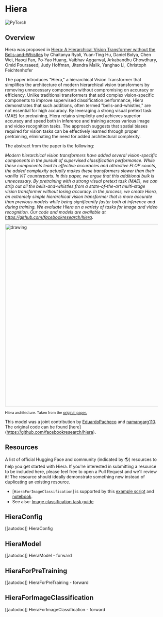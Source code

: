<!--Copyright 2024 The HuggingFace Team. All rights reserved.

Licensed under the Apache License, Version 2.0 (the "License"); you may not use this file except in compliance with
the License. You may obtain a copy of the License at

http://www.apache.org/licenses/LICENSE-2.0

Unless required by applicable law or agreed to in writing, software distributed under the License is distributed on
an "AS IS" BASIS, WITHOUT WARRANTIES OR CONDITIONS OF ANY KIND, either express or implied. See the License for the
specific language governing permissions and limitations under the License.

⚠️ Note that this file is in Markdown but contain specific syntax for our doc-builder (similar to MDX) that may not be
rendered properly in your Markdown viewer.

-->

# Hiera

<div class="flex flex-wrap space-x-1">
<img alt="PyTorch" src="https://img.shields.io/badge/PyTorch-DE3412?style=flat&logo=pytorch&logoColor=white">
</div>

## Overview

Hiera was proposed in [Hiera: A Hierarchical Vision Transformer without the Bells-and-Whistles](https://arxiv.org/abs/2306.00989) by Chaitanya Ryali, Yuan-Ting Hu, Daniel Bolya, Chen Wei, Haoqi Fan, Po-Yao Huang, Vaibhav Aggarwal, Arkabandhu Chowdhury, Omid Poursaeed, Judy Hoffman, Jitendra Malik, Yanghao Li, Christoph Feichtenhofer

The paper introduces "Hiera," a hierarchical Vision Transformer that simplifies the architecture of modern hierarchical vision transformers by removing unnecessary components without compromising on accuracy or efficiency. Unlike traditional transformers that add complex vision-specific components to improve supervised classification performance, Hiera demonstrates that such additions, often termed "bells-and-whistles," are not essential for high accuracy. By leveraging a strong visual pretext task (MAE) for pretraining, Hiera retains simplicity and achieves superior accuracy and speed both in inference and training across various image and video recognition tasks. The approach suggests that spatial biases required for vision tasks can be effectively learned through proper pretraining, eliminating the need for added architectural complexity. 

The abstract from the paper is the following:

*Modern hierarchical vision transformers have added several vision-specific components in the pursuit of supervised classification performance. While these components lead to effective accuracies and attractive FLOP counts, the added complexity actually makes these transformers slower than their vanilla ViT counterparts. In this paper, we argue that this additional bulk is unnecessary. By pretraining with a strong visual pretext task (MAE), we can strip out all the bells-and-whistles from a state-of-the-art multi-stage vision transformer without losing accuracy. In the process, we create Hiera, an extremely simple hierarchical vision transformer that is more accurate than previous models while being significantly faster both at inference and during training. We evaluate Hiera on a variety of tasks for image and video recognition. Our code and models are available at https://github.com/facebookresearch/hiera.*

<img src="https://huggingface.co/datasets/huggingface/documentation-images/resolve/main/transformers/model_doc/hiera_overview.png"
alt="drawing" width="600"/>

<small> Hiera architecture. Taken from the <a href="https://arxiv.org/abs/2306.00989">original paper.</a> </small>

This model was a joint contribution by [EduardoPacheco](https://huggingface.co/EduardoPacheco) and [namangarg110](https://huggingface.co/namangarg110). The original code can be found [here] (https://github.com/facebookresearch/hiera).

## Resources

A list of official Hugging Face and community (indicated by 🌎) resources to help you get started with Hiera. If you're interested in submitting a resource to be included here, please feel free to open a Pull Request and we'll review it! The resource should ideally demonstrate something new instead of duplicating an existing resource.

<PipelineTag pipeline="image-classification"/>

- [`HieraForImageClassification`] is supported by this [example script](https://github.com/huggingface/transformers/tree/main/examples/pytorch/image-classification) and [notebook](https://colab.research.google.com/github/huggingface/notebooks/blob/main/examples/image_classification.ipynb).
- See also: [Image classification task guide](../tasks/image_classification)

## HieraConfig

[[autodoc]] HieraConfig

## HieraModel

[[autodoc]] HieraModel
    - forward

## HieraForPreTraining

[[autodoc]] HieraForPreTraining
    - forward
  
## HieraForImageClassification

[[autodoc]] HieraForImageClassification
    - forward
